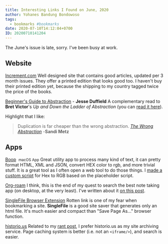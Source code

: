 ```yaml
---
title: Interesting Links I Found on June, 2020
author: Yohanes Bandung Bondowoso
tags:
  - bookmarks #bookmarks
date: 2020-07-10T14:12:04+0700
ID: 20200710141204
---
```


The June's issue is late, sorry. I've been busy at work.

## Website

[Increment.com](https://increment.com/)
Well designed site that contains good articles, updated per 3 month issues. They offer a printed edition that looks good too. I haven't buy their printed edition yet, because the shipping to my country tagged twice the price of the books.

[Beginner's Guide to Abstraction](https://jesseduffield.com/beginners-guide-to-abstraction/) - **Jesse Duffield**
A complementary read to **Bret Victor**'s _Up and Down the Ladder of Abstraction_ (you can [read it here](http://worrydream.com/LadderOfAbstraction/)).

Highlight that I like:
> Duplication is far cheaper than the wrong abstraction.
> [_The Wrong Abstraction_](https://sandimetz.com/blog/2016/1/20/the-wrong-abstraction) -**Sandi Metz**


## Apps

[Boop](https://apps.apple.com/us/app/boop/id1518425043) &nbsp;<small>macOS App</small>
Great utility app to process many kind of text, it can pretty format HTML, XML and JSON, convert HEX color to rgb, and more trivial stuff. It is a great tool as I often open a web tool to do those things. I [made a custom script](/hex2rgb.js) for Hex to RGB based on the placeholder script.

[Org-roam](https://www.orgroam.com/)
I think, this is the end of my quest to search the best note taking app (on desktop, at the very least). I've written about it [on this post](/posts/2020-06-org-mode-with-org-roam/).

[SingleFile Browser Extension](https://github.com/gildas-lormeau/SingleFile)
Rotten link is one of my fear when bookmarking a site. **SingleFile** is a good site saver that generates only an html file. It's much easier and compact than "Save Page As..." browser function.

[historio.us](https://historio.us/)
Related to my [rant post](/posts/2020-06-on-trial-refund-support), I prefer historio.us as my site archiving service. Page caching system is better (i.e. not an `<iframe/>`), and search is easier.
